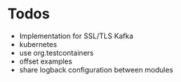 # Todos
- Implementation for SSL/TLS Kafka
- kubernetes
- use org.testcontainers
- offset examples
- share logback configuration between modules
